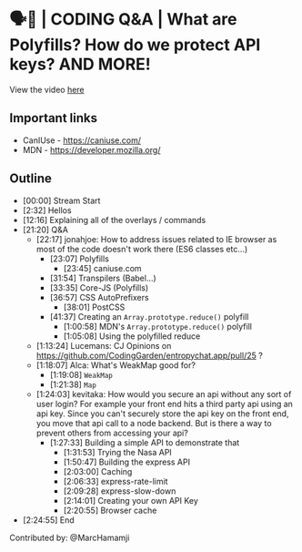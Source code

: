 # 🗣💬 | CODING Q&A | What are Polyfills? How do we protect API keys? AND MORE!
View the video [here](https://www.youtube.com/watch?v=uMfCYQfHtzo)

## Important links

* CanIUse - https://caniuse.com/
* MDN - https://developer.mozilla.org/

## Outline

* [00:00] Stream Start
* [2:32] Hellos
* [12:16] Explaining all of the overlays / commands
* [21:20] Q&A
  * [22:17] jonahjoe: How to address issues related to IE browser as most of the code doesn't work there (ES6 classes etc...)
    * [23:07] Polyfills
      * [23:45] caniuse.com
    * [31:54] Transpilers (Babel...)
    * [33:35] Core-JS (Polyfills)
    * [36:57] CSS AutoPrefixers
      * [38:01] PostCSS
    * [41:37] Creating an `Array.prototype.reduce()` polyfill
      * [1:00:58] MDN's `Array.prototype.reduce()` polyfill
      * [1:05:08] Using the polyfilled reduce
  * [1:13:24] Lucemans: CJ Opinions on https://github.com/CodingGarden/entropychat.app/pull/25 ?
  * [1:18:07] Alca: What's WeakMap good for?
    * [1:19:08] `WeakMap`
    * [1:21:38] `Map`
  * [1:24:03] kevitaka: How would you secure an api without any sort of user login? For example your front end hits a third party api using an api key. Since you can't securely store the api key on the front end, you move that api call to a node backend. But is there a way to prevent others from accessing your api?
    * [1:27:33] Building a simple API to demonstrate that
      * [1:31:53] Trying the Nasa API
      * [1:50:47] Building the express API
      * [2:03:00] Caching
      * [2:06:33] express-rate-limit
      * [2:09:28] express-slow-down
      * [2:14:01] Creating your own API Key
      * [2:20:55] Browser cache
* [2:24:55] End

Contributed by: @MarcHamamji
